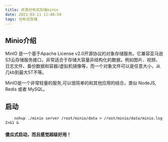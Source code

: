```yaml
---
title: 开源分布式存储minio
date: 2021-03-11 11:48:59
tags: 分布式存储
---
```


## Minio介绍
MinIO 是一个基于Apache License v2.0开源协议的对象存储服务。它兼容亚马逊S3云存储服务接口，非常适合于存储大容量非结构化的数据，例如图片、视频、日志文件、备份数据和容器/虚拟机镜像等，而一个对象文件可以是任意大小，从几kb到最大5T不等。

MinIO是一个非常轻量的服务,可以很简单的和其他应用的结合，类似 NodeJS, Redis 或者 MySQL。

<!--more-->

## 启动
```$xslt
    nohup ./minio server /root/minio/data > /root/minio/data/minio.log 2>&1 & 
```

#### 傻瓜式启动，而且感觉超级好用！